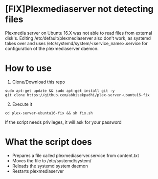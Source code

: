 # [FIX]Plexmediaserver not detecting files
Plexmedia server on Ubuntu 16.X was not able to read files from external disk's. Editing /etc/default/plexmediaserver also don't work, as systemd takes over and uses /etc/systemd/system/&lt;service_name>.service for configuration of the plexmediaserver daemon.

# How to use
  1. Clone/Download this repo

  ```
  sudo apt-get update && sudo apt-get install git -y
  git clone https://github.com/abhisekpadhi/plex-server-ubuntu16-fix
  ```

  2. Execute it

  ```
  cd plex-server-ubuntu16-fix && sh fix.sh
  ```
 If the script needs privileges, it will ask for your password

# What the script does
  - Prepares a file called plexmediaserver.service from content.txt
  - Moves the file to /etc/systemd/system/
  - Reloads the systemd system daemon
  - Restarts plexmediaserver
